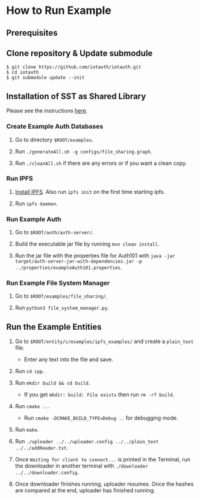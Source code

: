 # How to Run Example

## Prerequisites

## Clone repository & Update submodule
```
$ git clone https://github.com/iotauth/iotauth.git
$ cd iotauth
$ git submodule update --init
```

## Installation of SST as Shared Library
Please see the instructions [here](https://github.com/iotauth/sst-c-api?tab=readme-ov-file#compile-as-shared-library).

### Create Example Auth Databases

1. Go to directory `$ROOT/examples`.

2. Run `./generateAll.sh -g configs/file_sharing.graph`.

3. Run `./cleanAll.sh` if there are any errors or if you want a clean copy.

### Run IPFS

1. [Install IPFS](https://docs.ipfs.tech/install/command-line/#install-official-binary-distributions). Also run `ipfs init` on the first time starting ipfs.

2. Run `ipfs daemon`.

### Run Example Auth

1. Go to `$ROOT/auth/auth-server/`.

2. Build the executable jar file by running `mvn clean install`.

3. Run the jar file with the properties file for Auth101 with `java -jar target/auth-server-jar-with-dependencies.jar -p ../properties/exampleAuth101.properties`.

### Run Example File System Manager

1. Go to `$ROOT/examples/file_sharing/`.

2. Run `python3 file_system_manager.py`.

## Run the Example Entities

1. Go to `$ROOT/entity/c/examples/ipfs_examples/` and create a `plain_text` file.
    - Enter any text into the file and save.

2. Run `cd cpp`.

3. Run `mkdir build && cd build`.
    - If you get `mkdir: build: File exists` then run `rm -rf build`.

4. Run `cmake ..`.
    - Run `cmake -DCMAKE_BUILD_TYPE=Debug ..` for debugging mode.

5. Run `make`.

6. Run `./uploader ../../uploader.config ../../plain_text ../../addReader.txt`.

7. Once `Waiting for client to connect...` is printed in the Terminal, run the downloader in another terminal with `./downloader ../../downloader.config`.

8. Once downloader finishes running, uploader resumes. Once the hashes are compared at the end, uploader has finished running.